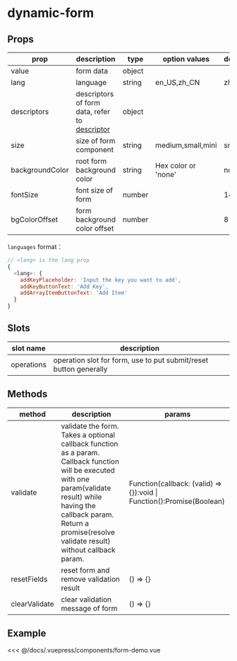 # dynamic-form

## Props

| prop            | description                                                  | type   | option values       | default | required |
| --------------- | ------------------------------------------------------------ | ------ | ------------------- | ------- | -------- |
| value           | form data                                                    | object |                     |         | yes      |
| lang            | language                                                     | string | en_US,zh_CN         | zh_CN   |          |
| descriptors     | descriptors of form data, refer to [descriptor](/zh/api/descriptors/) | object |                     |         | yes      |
| size            | size of form component                                       | string | medium,small,mini   | small   |          |
| backgroundColor | root form background color                                   | string | Hex color or 'none' | none    |          |
| fontSize        | font size of form                                            | number |                     | 14      |          |
| bgColorOffset   | form background color offset                                 | number |                     | 8       |          |

`languages` format：

```js
// <lang> is the lang prop
{
  <lang>: {
    addKeyPlaceholder: 'Input the key you want to add',
    addKeyButtonText: 'Add Key',
    addArrayItemButtonText: 'Add Item'
  }
}
```



## Slots

| slot name  | description                                                 |
| ---------- | ------------------------------------------------------------ |
| operations | operation slot for form, use to put submit/reset button generally |

## Methods

| method        | description                                                 | params                                                       |
| ------------- | ------------------------------------------------------------ | ------------------------------------------------------------ |
| validate      | validate the form. Takes a optional callback function as a param. Callback function will be executed with one param(validate result) while having the callback param. Return a promise(resolve validate result) without callback param. | Function(callback: (valid) => {}):void \| Function():Promise(Boolean) |
| resetFields   | reset form and remove validation result                      | () => {}                                                     |
| clearValidate | clear validation message of form                             | () => {}                                                     |

## Example

<code-demo name="form-demo"></code-demo>

<<< @/docs/.vuepress/components/form-demo.vue

